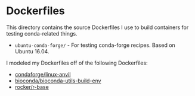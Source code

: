 # Dockerfiles

This directory contains the source Dockerfiles I use to build containers for
testing conda-related things.

* `ubuntu-conda-forge/` - For testing conda-forge recipes. Based on Ubuntu
  16.04.


I modeled my Dockerfiles off of the following Dockerfiles:

* [condaforge/linux-anvil](https://github.com/conda-forge/docker-images/blob/2f303f27d78029ca925d998b868c7db1bab4c7ab/linux-anvil/Dockerfile)
* [bioconda/bioconda-utils-build-env](https://github.com/bioconda/bioconda-utils/blob/b83cf28d71e70e03b7fdb3ec35f4b88109a0fa7c/Dockerfile)
* [rocker/r-base](https://hub.docker.com/r/rocker/r-base/~/dockerfile/)
